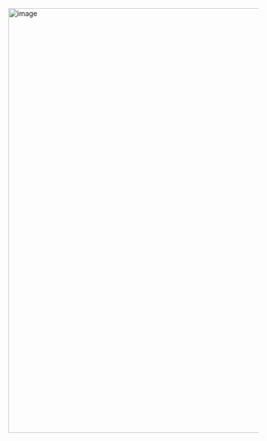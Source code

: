 <img width="1899" height="855" alt="image" src="https://github.com/user-attachments/assets/b8dc1d0e-9583-4612-93fe-5c2ecc0fb45a" />

